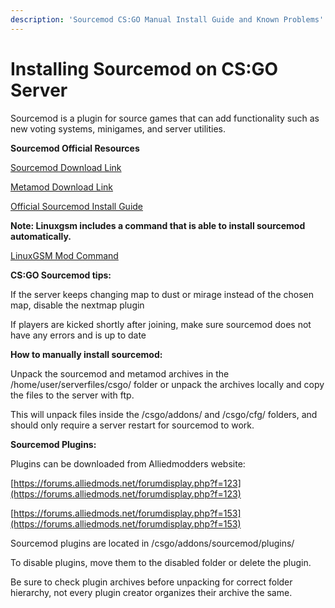 ```yaml
---
description: 'Sourcemod CS:GO Manual Install Guide and Known Problems'
---
```


# Installing Sourcemod on CS:GO Server

Sourcemod is a plugin for source games that can add functionality such as new voting systems, minigames, and server utilities. 

**Sourcemod Official Resources**

[Sourcemod Download Link](https://www.sourcemod.net/downloads.php?branch=stable%20)

[Metamod Download Link](http://www.sourcemm.net/downloads.php?branch=stable%20)

[Official Sourcemod Install Guide](https://wiki.alliedmods.net/Installing_SourceMod%20)



**Note: Linuxgsm includes a command that is able to install sourcemod automatically.**  

[LinuxGSM Mod Command](https://docs.linuxgsm.com/commands/mods)



**CS:GO Sourcemod tips:** 

If the server keeps changing map to dust or mirage instead of the chosen map, disable the nextmap plugin 

If players are kicked shortly after joining, make sure sourcemod does not have any errors and is up to date 



**How to manually install sourcemod:** 

Unpack the sourcemod and metamod archives in the /home/user/serverfiles/csgo/ folder or unpack the archives locally and copy the files to the server with ftp. 

This will unpack files inside the /csgo/addons/ and /csgo/cfg/ folders, and should only require a server restart for sourcemod to work.



**Sourcemod Plugins:** 

Plugins can be downloaded from Alliedmodders website: 

[https://forums.alliedmods.net/forumdisplay.php?f=123](https://forums.alliedmods.net/forumdisplay.php?f=123) 

[https://forums.alliedmods.net/forumdisplay.php?f=153](https://forums.alliedmods.net/forumdisplay.php?f=153) 



Sourcemod plugins are located in /csgo/addons/sourcemod/plugins/ 

To disable plugins, move them to the disabled folder or delete the plugin.

Be sure to check plugin archives before unpacking for correct folder hierarchy, not every plugin creator organizes their archive the same.

